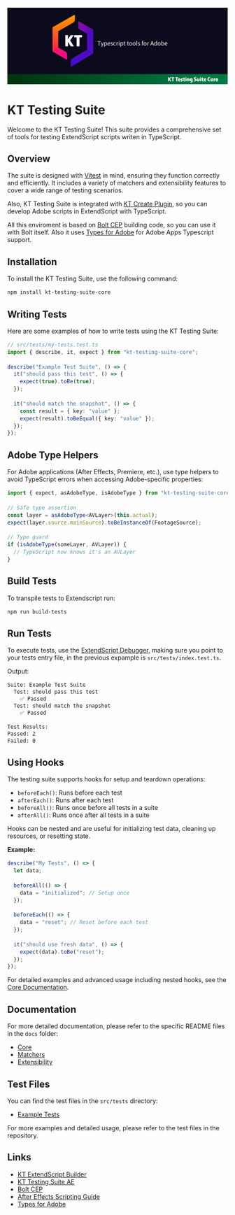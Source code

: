 ![KT Testing Suite Banner](docs/img/banner_testing_suite.jpg)

# KT Testing Suite

Welcome to the KT Testing Suite! This suite provides a comprehensive set of tools for testing ExtendScript scripts writen in TypeScript.

## Overview

The suite is designed with [Vitest](https://vitest.dev/) in mind, ensuring they function correctly and efficiently. It includes a variety of matchers and extensibility features to cover a wide range of testing scenarios.

Also, KT Testing Suite is integrated with [KT Create Plugin](https://github.com/Octopodo/kt-plugin-template), so you can develop Adobe scripts in ExtendScript with TypeScript.

All this enviroment is based on [Bolt CEP](https://github.com/hyperbrew/bolt-cep) building code, so you can use it with Bolt itself. Also it uses [Types for Adobe](https://github.com/docsforadobe/Types-for-Adobe) for Adobe Apps Typescript support.

## Installation

To install the KT Testing Suite, use the following command:

```bash
npm install kt-testing-suite-core
```

## Writing Tests

Here are some examples of how to write tests using the KT Testing Suite:

```typescript
// src/tests/my-tests.test.ts
import { describe, it, expect } from "kt-testing-suite-core";

describe("Example Test Suite", () => {
  it("should pass this test", () => {
    expect(true).toBe(true);
  });

  it("should match the snapshot", () => {
    const result = { key: "value" };
    expect(result).toBeEqual({ key: "value" });
  });
});
```

## Adobe Type Helpers

For Adobe applications (After Effects, Premiere, etc.), use type helpers to avoid TypeScript errors when accessing Adobe-specific properties:

```typescript
import { expect, asAdobeType, isAdobeType } from "kt-testing-suite-core";

// Safe type assertion
const layer = asAdobeType<AVLayer>(this.actual);
expect(layer.source.mainSource).toBeInstanceOf(FootageSource);

// Type guard
if (isAdobeType(someLayer, AVLayer)) {
  // TypeScript now knows it's an AVLayer
}
```

## Build Tests

To transpile tests to Extendscript run:

```bash
npm run build-tests
```

## Run Tests

To execute tests, use the [ExtendScript Debugger](https://marketplace.visualstudio.com/items?itemName=Adobe.extendscript-debug), making sure you point to your tests entry file, in the previous expample is `src/tests/index.test.ts`.

Output:

```
Suite: Example Test Suite
  Test: should pass this test
    ✅ Passed
  Test: should match the snapshot
    ✅ Passed

Test Results:
Passed: 2
Failed: 0
```

## Using Hooks

The testing suite supports hooks for setup and teardown operations:

- `beforeEach()`: Runs before each test
- `afterEach()`: Runs after each test
- `beforeAll()`: Runs once before all tests in a suite
- `afterAll()`: Runs once after all tests in a suite

Hooks can be nested and are useful for initializing test data, cleaning up resources, or resetting state.

**Example:**

```javascript
describe("My Tests", () => {
  let data;

  beforeAll(() => {
    data = "initialized"; // Setup once
  });

  beforeEach(() => {
    data = "reset"; // Reset before each test
  });

  it("should use fresh data", () => {
    expect(data).toBe("reset");
  });
});
```

For detailed examples and advanced usage including nested hooks, see the [Core Documentation](docs/core.md).

## Documentation

For more detailed documentation, please refer to the specific README files in the `docs` folder:

- [Core](docs/core.md)
- [Matchers](docs/matchers.md)
- [Extensibility](docs/extensibility.md)

## Test Files

You can find the test files in the `src/tests` directory:

- [Example Tests](src/tests/baseMatchers.test.ts)

For more examples and detailed usage, please refer to the test files in the repository.

## Links

- [KT ExtendScript Builder](https://github.com/Octopodo/kt-extendscript-builder)
- [KT Testing Suite AE](https://github.com/Octopodo/kt-testing-suite-ae)
- [Bolt CEP](https://github.com/hyperbrew/bolt-cep)
- [After Effects Scripting Guide](https://ae-scripting.docsforadobe.dev/)
- [Types for Adobe](https://github.com/docsforadobe/Types-for-Adobe)
